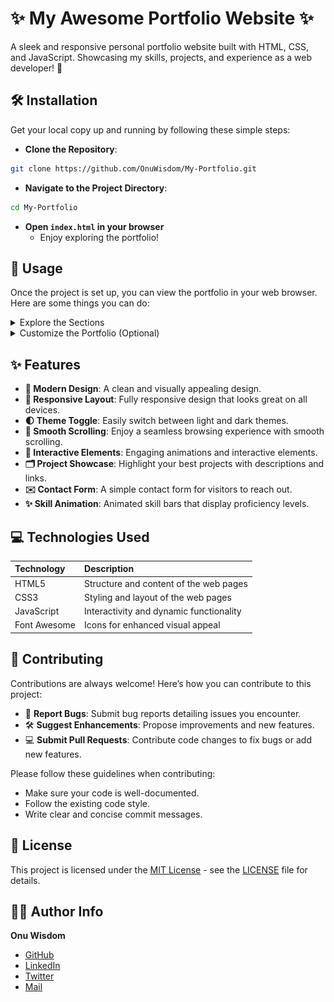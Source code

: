 # ✨ My Awesome Portfolio Website ✨

A sleek and responsive personal portfolio website built with HTML, CSS, and JavaScript. Showcasing my skills, projects, and experience as a web developer! 🚀

## 🛠️ Installation

Get your local copy up and running by following these simple steps:

- **Clone the Repository**:

```bash
git clone https://github.com/OnuWisdom/My-Portfolio.git
```

- **Navigate to the Project Directory**:

```bash
cd My-Portfolio
```

- **Open `index.html` in your browser**
  - Enjoy exploring the portfolio!

## 🚀 Usage

Once the project is set up, you can view the portfolio in your web browser. Here are some things you can do:

<details>
<summary>Explore the Sections</summary>
  
  - **Home**: Get a quick introduction and view my skills.
  - **About**: Learn more about my background and experience.
  - **Skills**: See a detailed breakdown of my technical skills.
  - **Projects**: Check out some of my featured projects.
  - **Contact**: Reach out to me via email or social media.
  
  ![Screenshot of the portfolio website](./assets/whizfirstwebpage.png)
</details>

<details>
<summary>Customize the Portfolio (Optional)</summary>
  
  - **Edit Content**: Modify the `index.html` file to update the information with your own details.
  - **Update Styles**: Customize the `css/portfolio.css` file to change the look and feel of the website.
  - **Add Projects**: Include your own projects in the "Projects" section.
  - **Modify JavaScript**: Enhance the functionality using `js/portfolio.js`.
</details>

## ✨ Features

- **🎨 Modern Design**: A clean and visually appealing design.
- **📱 Responsive Layout**: Fully responsive design that looks great on all devices.
- **🌓 Theme Toggle**: Easily switch between light and dark themes.
- **📜 Smooth Scrolling**: Enjoy a seamless browsing experience with smooth scrolling.
- **🚀 Interactive Elements**: Engaging animations and interactive elements.
- **🗂️ Project Showcase**: Highlight your best projects with descriptions and links.
- **✉️ Contact Form**: A simple contact form for visitors to reach out.
- **✨ Skill Animation**: Animated skill bars that display proficiency levels.

## 💻 Technologies Used

| Technology   | Description                             |
| :----------- | :-------------------------------------- |
| HTML5        | Structure and content of the web pages  |
| CSS3         | Styling and layout of the web pages     |
| JavaScript   | Interactivity and dynamic functionality |
| Font Awesome | Icons for enhanced visual appeal        |

## 🤝 Contributing

Contributions are always welcome! Here’s how you can contribute to this project:

- 🐛 **Report Bugs**: Submit bug reports detailing issues you encounter.
- 🛠️ **Suggest Enhancements**: Propose improvements and new features.
- 💻 **Submit Pull Requests**: Contribute code changes to fix bugs or add new features.

Please follow these guidelines when contributing:

- Make sure your code is well-documented.
- Follow the existing code style.
- Write clear and concise commit messages.

## 📝 License

This project is licensed under the [MIT License](LICENSE) - see the [LICENSE](LICENSE) file for details.

## 🧑‍💻 Author Info

**Onu Wisdom**

- [GitHub](https://github.com/OnuWisdom)
- [LinkedIn](https://www.linkedin.com/in/wisdom-onu-5450a434b/)
- [Twitter](https://x.com/whisdomseven)
- [Mail](onuwisdom2000@gmail.com)
